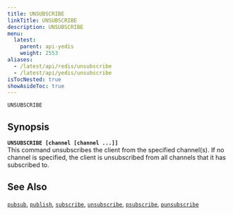 ```yaml
---
title: UNSUBSCRIBE
linkTitle: UNSUBSCRIBE
description: UNSUBSCRIBE
menu:
  latest:
    parent: api-yedis
    weight: 2553
aliases:
  - /latest/api/redis/unsubscribe
  - /latest/api/yedis/unsubscribe
isTocNested: true
showAsideToc: true
---
```

`UNSUBSCRIBE` 

## Synopsis
<b>`UNSUBSCRIBE [channel [channel ...]]`</b><br>
This command unsubscribes the client from the specified channel(s). 
 If no channel is specified, the client is unsubscribed from all channels that it has subscribed to.

## See Also
[`pubsub`](../pubsub/), 
[`publish`](../publish/), 
[`subscribe`](../subscribe/), 
[`unsubscribe`](../unsubscribe/), 
[`psubscribe`](../psubscribe/), 
[`punsubscribe`](../punsubscribe/)
